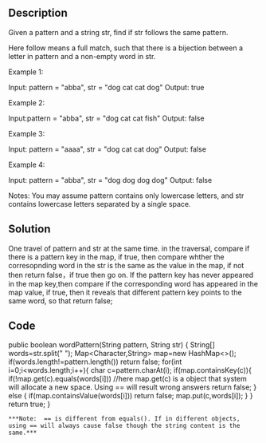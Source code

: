 ## Description
Given a pattern and a string str, find if str follows the same pattern.

Here follow means a full match, such that there is a bijection between a letter in pattern and a non-empty word in str.

Example 1:

Input: pattern = "abba", str = "dog cat cat dog"
Output: true

Example 2:

Input:pattern = "abba", str = "dog cat cat fish"
Output: false

Example 3:

Input: pattern = "aaaa", str = "dog cat cat dog"
Output: false

Example 4:

Input: pattern = "abba", str = "dog dog dog dog"
Output: false

Notes:
You may assume pattern contains only lowercase letters, and str contains lowercase letters separated by a single space.

## Solution
One travel of pattern and str at the same time. in the traversal, compare if there is a pattern key in the map, if true, then compare whther 
the corresopnding word in the str is the same as the value in the map, if not then return false，if true then go on. If the pattern key has never 
appeared in the map key,then compare if the corresponding word has appeared in the map value, if true, then it reveals that different pattern key
points to the same word, so that return false;

## Code 
 public boolean wordPattern(String pattern, String str) {
        String[] words=str.split(" ");
        Map<Character,String> map=new HashMap<>();
        if(words.length!=pattern.length())
            return false;
        for(int i=0;i<words.length;i++){
            char c=pattern.charAt(i);
            if(map.containsKey(c)){
                if(!map.get(c).equals(words[i])) //here map.get(c) is a object that system will allocate a new space. Using == will result wrong answers
                    return false;
            }
            else {
                   if(map.containsValue(words[i]))
                            return false;
                  map.put(c,words[i]);
            }
        }
        return true;
    }
    
    ***Note:  == is different from equals(). If in different objects, using == will always cause false though the string content is the same.***
